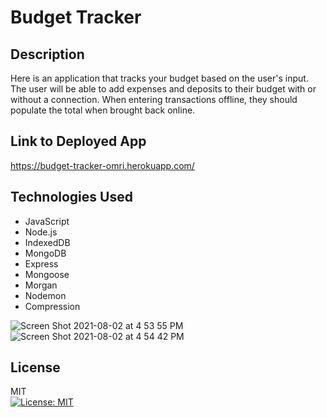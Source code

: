 # Budget Tracker

## Description 
Here is an application that tracks your budget based on the user's input. The user will be able to add expenses and deposits to their budget with or without a connection. When entering transactions offline, they should populate the total when brought back online.

## Link to Deployed App

https://budget-tracker-omri.herokuapp.com/

## Technologies Used
- JavaScript
- Node.js
- IndexedDB
- MongoDB
- Express
- Mongoose
- Morgan
- Nodemon
- Compression

![Screen Shot 2021-08-02 at 4 53 55 PM](https://user-images.githubusercontent.com/72667204/127937543-81be9e1f-c748-4173-be90-6035651dc31d.png)
![Screen Shot 2021-08-02 at 4 54 42 PM](https://user-images.githubusercontent.com/72667204/127937548-17aa9284-7b90-4f29-88b5-1439f073310f.png)

## License 

MIT  
[![License: MIT](https://img.shields.io/badge/License-MIT-yellow.svg)](https://opensource.org/licenses/MIT)



